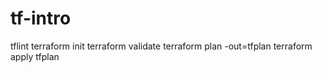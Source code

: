 # tf-intro

tflint
terraform init
terraform validate
terraform plan -out=tfplan
terraform apply tfplan
